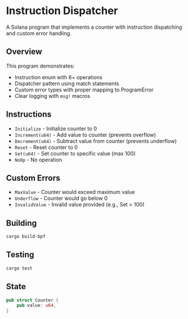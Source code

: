 # Instruction Dispatcher

A Solana program that implements a counter with instruction dispatching and custom error handling.

## Overview

This program demonstrates:
- Instruction enum with 6+ operations
- Dispatcher pattern using match statements
- Custom error types with proper mapping to ProgramError
- Clear logging with `msg!` macros

## Instructions

- `Initialize` - Initialize counter to 0
- `Increment(u64)` - Add value to counter (prevents overflow)
- `Decrement(u64)` - Subtract value from counter (prevents underflow)
- `Reset` - Reset counter to 0
- `Set(u64)` - Set counter to specific value (max 100)
- `NoOp` - No operation

## Custom Errors

- `MaxValue` - Counter would exceed maximum value
- `Underflow` - Counter would go below 0
- `InvalidValue` - Invalid value provided (e.g., Set > 100)

## Building

```bash
cargo build-bpf
```

## Testing

```bash
cargo test
```

## State

```rust
pub struct Counter {
    pub value: u64,
}
```